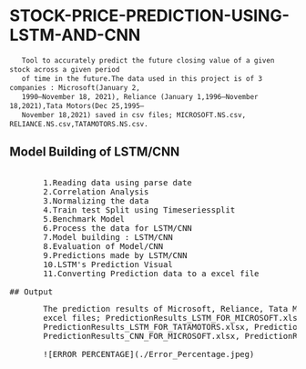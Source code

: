 # STOCK-PRICE-PREDICTION-USING-LSTM-AND-CNN
       Tool to accurately predict the future closing value of a given stock across a given period
       of time in the future.The data used in this project is of 3 companies : Microsoft(January 2, 
       1990–November 18, 2021), Reliance (January 1,1996–November 18,2021),Tata Motors(Dec 25,1995–
       November 18,2021) saved in csv files; MICROSOFT.NS.csv, RELIANCE.NS.csv,TATAMOTORS.NS.csv.
       
## Model Building of LSTM/CNN
<pre>

       1.Reading data using parse date
       2.Correlation Analysis
       3.Normalizing the data
       4.Train test Split using Timeseriessplit
       5.Benchmark Model
       6.Process the data for LSTM/CNN
       7.Model building : LSTM/CNN
       8.Evaluation of Model/CNN
       9.Predictions made by LSTM/CNN
       10.LSTM's Prediction Visual
       11.Converting Prediction data to a excel file
       
## Output
<pre>
       The prediction results of Microsoft, Reliance, Tata Motors for LSTM and CNN is saved in
       excel files; PredictionResults_LSTM_FOR_MICROSOFT.xlsx,PredictionResults_LSTM_FOR_RELIANCE.xlsx,
       PredictionResults_LSTM_FOR_TATAMOTORS.xlsx, PredictionResults_CNN_FOR_MICROSOFT.xlsx,
       PredictionResults_CNN_FOR_MICROSOFT.xlsx, PredictionResults_CNN_FOR_MICROSOFT.xlsx.
       
       ![ERROR PERCENTAGE](./Error_Percentage.jpeg) 
       
